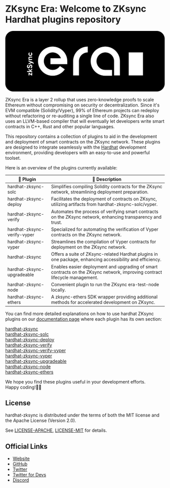 # ZKsync Era: Welcome to ZKsync Hardhat plugins repository

![Era Logo](https://github.com/matter-labs/era-contracts/raw/main/eraLogo.svg)

ZKsync Era is a layer 2 rollup that uses zero-knowledge proofs to scale Ethereum without compromising on security or
decentralization. Since it's EVM compatible (Solidity/Vyper), 99% of Ethereum projects can redeploy without refactoring
or re-auditing a single line of code. ZKsync Era also uses an LLVM-based compiler that will eventually let developers
write smart contracts in C++, Rust and other popular languages.

This repository contains a collection of plugins to aid in the development and deployment of smart contracts on the ZKsync network. These plugins are designed to integrate seamlessly with the [Hardhat](https://hardhat.org/) development environment, providing developers with an easy-to-use and powerful toolset.

Here is an overview of the plugins currently available:

| 🔌 Plugin                     | 📄 Description                                                                                                                    |
|-------------------------------|-----------------------------------------------------------------------------------------------------------------------------------|
| hardhat-zksync-solc           | Simplifies compiling Solidity contracts for the ZKsync network, streamlining deployment preparation.                              |
| hardhat-zksync-deploy         | Facilitates the deployment of contracts on ZKsync, utilizing artifacts from hardhat-zksync-solc/vyper.                            |
| hardhat-zksync-verify         | Automates the process of verifying smart contracts on the ZKsync network, enhancing transparency and trust.                       |
| hardhat-zksync-verify-vyper   | Specialized for automating the verification of Vyper contracts on the ZKsync network.                                             |
| hardhat-zksync-vyper          | Streamlines the compilation of Vyper contracts for deployment on the ZKsync network.                                              |
| hardhat-zksync        | Offers a suite of ZKsync-related Hardhat plugins in one package, enhancing accessibility and efficiency.                          |
| hardhat-zksync-upgradeable    | Enables easier deployment and upgrading of smart contracts on the ZKsync network, improving contract lifecycle management.        |
| hardhat-zksync-node           | Convenient plugin to run the ZKsync era-test-node locally.                                                                        |
| hardhat-zksync-ethers         | A zksync-ethers SDK wrapper providing additional methods for accelerated development on ZKsync.                                   |

You can find more detailed explanations on how to use hardhat ZKsync plugins on our [documentation page](https://v2-docs.zksync.io/api/hardhat/plugins.html#plugins) where each plugin has its own section:

[hardhat-zksync](https://docs.zksync.io/build/tooling/hardhat/hardhat-zksync)\
[hardhat-zksync-solc](https://docs.zksync.io/build/tooling/hardhat/hardhat-zksync-solc)\
[hardhat-zksync-deploy](https://docs.zksync.io/build/tooling/hardhat/hardhat-zksync-deploy)\
[hardhat-zksync-verify](https://docs.zksync.io/build/tooling/hardhat/hardhat-zksync-verify)\
[hardhat-zksync-verify-vyper](https://docs.zksync.io/build/tooling/hardhat/hardhat-zksync-verify-vyper)\
[hardhat-zksync-vyper](https://docs.zksync.io/build/tooling/hardhat/hardhat-zksync-vyper)\
[hardhat-zksync-upgradeable](https://docs.zksync.io/build/tooling/hardhat/hardhat-zksync-upgradeable)\
[hardhat-zksync-node](https://docs.zksync.io/build/tooling/hardhat/hardhat-zksync-node)\
[hardhat-zksync-ethers](https://docs.zksync.io/build/tooling/hardhat/hardhat-zksync-ethers)


We hope you find these plugins useful in your development efforts.\
Happy coding!🙌🎉
## License

hardhat-zksync is distributed under the terms of both the MIT license and the Apache License (Version 2.0).

See [LICENSE-APACHE](LICENSE-APACHE), [LICENSE-MIT](LICENSE-MIT) for details.

## Official Links

- [Website](https://zksync.io/)
- [GitHub](https://github.com/matter-labs)
- [Twitter](https://twitter.com/zksync)
- [Twitter for Devs](https://twitter.com/zkSyncDevs)
- [Discord](https://join.zksync.dev)
